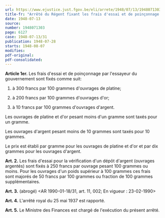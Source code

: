```yaml
---
url: https://www.ejustice.just.fgov.be/eli/arrete/1948/07/13/1948071303/justel
title-fr: "Arrêté du Régent fixant les frais d'essai et de poinçonnage des métaux précieux par l'essayeur du gouvernement."
date: 1948-07-13
source:
number: 1948071303
page: 6127
case: 1948-07-13/31
publication: 1948-07-28
starts: 1948-08-07
modifies:
pdf-original:
pdf-consolidated:
---
```


**Article 1er.** Les frais d'essai et de poinçonnage par l'essayeur du gouvernement sont fixés comme suit:

1. à 300 francs par 100 grammes d'ouvrages de platine;

2. à 200 francs par 100 grammes d'ouvrages d'or;

3. à 10 francs par 100 grammes d'ouvrages d'argent.

Les ouvrages de platine et d'or pesant moins d'un gramme sont taxés pour un gramme.

Les ouvrages d'argent pesant moins de 10 grammes sont taxés pour 10 grammes.

Le prix est établi par gramme pour les ouvrages de platine et d'or et par dix grammes pour les ouvrages d'argent.

**Art. 2.** Les frais d'essai pour la vérification d'un dépôt d'argent (ouvrages argentés) sont fixés à 250 francs par ouvrage pesant 100 grammes ou moins. Pour les ouvrages d'un poids supérieur à 100 grammes ces frais sont majorés de 50 francs par 100 grammes ou fraction de 100 grammes supplémentaires.

**Art. 3.** (abrogé) <AR 1990-01-18/31, art. 11, 002;  En vigueur :  23-02-1990>

**Art. 4.** L'arrêté royal du 25 mai 1937 est rapporté.

**Art. 5.** Le Ministre des Finances est chargé de l'exécution du présent arrêté.
